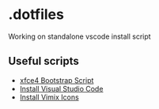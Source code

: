 # .dotfiles

Working on standalone vscode install script

## Useful scripts
 - [xfce4 Bootstrap Script](https://raw.githubusercontent.com/ifcodesdotnet/.dotfiles/master/scripts/bootstrap/bootstrap)
 - [Install Visual Studio Code](https://raw.githubusercontent.com/ifcodesdotnet/.dotfiles/master/scripts/install-software/install-vscode)
 - [Install Vimix Icons](https://raw.githubusercontent.com/ifcodesdotnet/.dotfiles/master/scripts/install-icons/install-vimix-icon)
